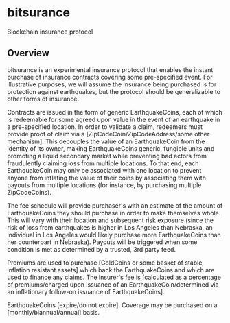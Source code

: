 bitsurance
==========

Blockchain insurance protocol

Overview
--------

bitsurance is an experimental insurance protocol that enables
the instant purchase of insurance contracts covering some pre-specified
event. For illustrative purposes, we will assume the insurance being
purchased is for protection against earthquakes, but the protocol should
be generalizable to other forms of insurance.

Contracts are issued in the form of generic EarthquakeCoins, each of which
is redeemable for some agreed upon value in the event of an earthquake in
a pre-specified location. In order to validate a claim, redeemers
must provide proof of claim via a [ZipCodeCoin/ZipCodeAddress/some
other mechanism]. This decouples the value of an EarthquakeCoin from the
identity of its owner, making EarthquakeCoins generic, fungible units
and promoting a liquid secondary market while preventing bad actors from
fraudulently claiming loss from multiple locations. To that end, each
EarthquakeCoin may only be associated with one location to prevent
anyone from inflating the value of their coins by associating them with
payouts from multiple locations (for instance, by purchasing multiple
ZipCodeCoins).

The fee schedule will provide purchaser's with an estimate of the amount
of EarthquakeCoins they should purchase in order to make themselves whole.
This will vary with their location and subsequent risk exposure (since the
risk of loss from earthquakes is higher in Los Angeles than Nebraska, an
individual in Los Angeles would likely purchase more EarthquakeCoins than
her counterpart in  Nebraska). Payouts will be triggered when some condition
is met as determined by a trusted, 3rd party feed.

Premiums are used to purchase [GoldCoins or some basket of stable, inflation
resistant assets] which back the EarthquakeCoins and which are used to
finance any claims. The insurer's fee is [calculated as a percentage of
premiums/charged upon issuance of an EarthquakeCoin/determined via an
inflationary follow-on issuance of EarthquakeCoins].

EarthquakeCoins [expire/do not expire]. Coverage may be purchased on a
[monthly/biannual/annual] basis.

